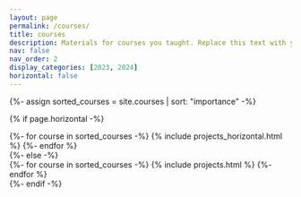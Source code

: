 ```yaml
---
layout: page
permalink: /courses/
title: courses
description: Materials for courses you taught. Replace this text with your description.
nav: false
nav_order: 2
display_categories: [2023, 2024]
horizontal: false
---
```


<!-- pages/courses.md -->
<!-- Display courses without categories -->

{%- assign sorted_courses = site.courses | sort: "importance" -%}

  <!-- Generate cards for each course -->

{% if page.horizontal -%}

  <div class="container">
    <div class="row row-cols-2">
    {%- for course in sorted_courses -%}
      {% include projects_horizontal.html %}
    {%- endfor %}
    </div>
  </div>
  {%- else -%}
  <div class="grid">
    {%- for course in sorted_courses -%}
      {% include projects.html %}
    {%- endfor %}
  </div>
  {%- endif -%}
</div>
